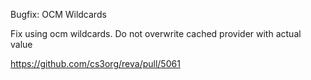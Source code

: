 Bugfix: OCM Wildcards

Fix using ocm wildcards. Do not overwrite cached provider with actual value

https://github.com/cs3org/reva/pull/5061
